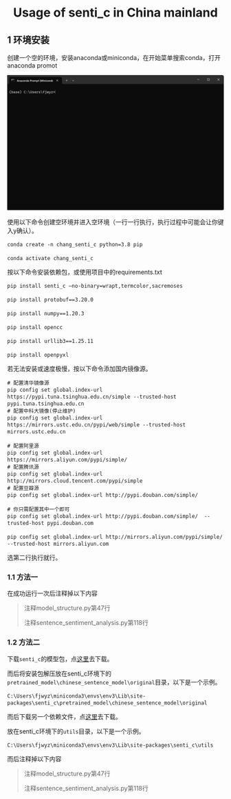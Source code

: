 <h1 align="center">Usage of senti_c in China mainland</h1>

## 1 环境安装

创建一个空的环境，安装anaconda或miniconda，在开始菜单搜索conda，打开anaconda promot

![image-20240310134146033](https://raw.githubusercontent.com/fjwyz/images/main/pic/image-20240310134146033.png)

使用以下命令创建空环境并进入空环境（一行一行执行，执行过程中可能会让你键入y确认）。

```shell
conda create -n chang_senti_c python=3.8 pip

conda activate chang_senti_c
```

按以下命令安装依赖包，或使用项目中的requirements.txt

```shell
pip install senti_c —no-binary=wrapt,termcolor,sacremoses

pip install protobuf==3.20.0

pip install numpy==1.20.3

pip install opencc

pip install urllib3==1.25.11

pip install openpyxl 
```

若无法安装或速度极慢，按以下命令添加国内镜像源。

```shell
# 配置清华镜像源
pip config set global.index-url https://pypi.tuna.tsinghua.edu.cn/simple --trusted-host pypi.tuna.tsinghua.edu.cn
# 配置中科大镜像(停止维护)
pip config set global.index-url https://mirrors.ustc.edu.cn/pypi/web/simple --trusted-host mirrors.ustc.edu.cn

# 配置阿里源
pip config set global.index-url https://mirrors.aliyun.com/pypi/simple/
# 配置腾讯源
pip config set global.index-url http://mirrors.cloud.tencent.com/pypi/simple
# 配置豆瓣源
pip config set global.index-url http://pypi.douban.com/simple/

# 你只需配置其中一个即可
pip config set global.index-url http://pypi.douban.com/simple/  --trusted-host pypi.douban.com

pip config set global.index-url http://mirrors.aliyun.com/pypi/simple/ --trusted-host mirrors.aliyun.com
```

选第二行执行就行。

### 1.1 方法一

在成功运行一次后注释掉以下内容

> 注释model_structure.py第47行
>
> 注释sentence_sentiment_analysis.py第118行

### 1.2 方法二

下载`senti_c`的模型包，点[这里](http://www.im.ntu.edu.tw/~lu/data/senti_c/1DnSE7d_my_model.zip)去下载。

而后将安装包解压放在senti_c环境下的`pretrained_model\chinese_sentence_model\original`目录，以下是一个示例。

```
C:\Users\fjwyz\miniconda3\envs\env3\Lib\site-packages\senti_c\pretrained_model\chinese_sentence_model\original
```

而后下载另一个依赖文件，点[这里](https://docs.google.com/uc?export=download&id=1wVJUNhbHraehDyzo_2s5apWEoYmzRuUS)去下载。

放在senti_c环境下的`utils`目录，以下是一个示例。

```
C:\Users\fjwyz\miniconda3\envs\env3\Lib\site-packages\senti_c\utils
```

而后注释掉以下内容

> 注释model_structure.py第47行
>
> 注释sentence_sentiment_analysis.py第118行

